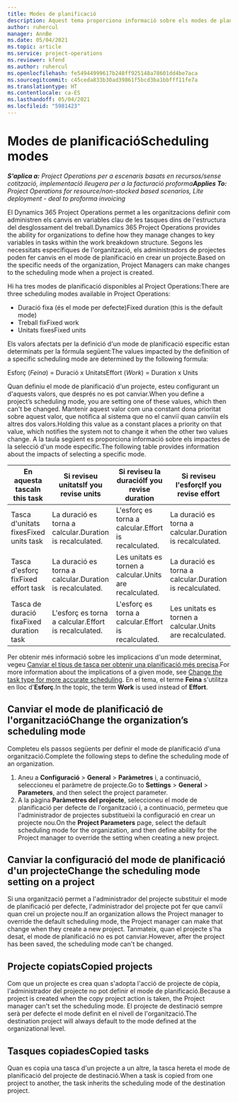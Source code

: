 ```yaml
---
title: Modes de planificació
description: Aquest tema proporciona informació sobre els modes de planificació.
author: ruhercul
manager: AnnBe
ms.date: 05/04/2021
ms.topic: article
ms.service: project-operations
ms.reviewer: kfend
ms.author: ruhercul
ms.openlocfilehash: fe54944999617b248ff925148a78601dd4be7aca
ms.sourcegitcommit: c45ceda833b30ad39861f5bcd3ba1bbfff11fe7a
ms.translationtype: HT
ms.contentlocale: ca-ES
ms.lasthandoff: 05/04/2021
ms.locfileid: "5981423"
---
```

# <a name="scheduling-modes"></a><span data-ttu-id="49ae8-103">Modes de planificació</span><span class="sxs-lookup"><span data-stu-id="49ae8-103">Scheduling modes</span></span>

<span data-ttu-id="49ae8-104">_**S'aplica a:** Project Operations per a escenaris basats en recursos/sense cotització, implementació lleugera per a la facturació proforma_</span><span class="sxs-lookup"><span data-stu-id="49ae8-104">_**Applies To:** Project Operations for resource/non-stocked based scenarios, Lite deployment - deal to proforma invoicing_</span></span>


<span data-ttu-id="49ae8-105">El Dynamics 365 Project Operations permet a les organitzacions definir com administren els canvis en variables clau de les tasques dins de l'estructura del desglossament del treball.</span><span class="sxs-lookup"><span data-stu-id="49ae8-105">Dynamics 365 Project Operations provides the ability for organizations to define how they manage changes to key variables in tasks within the work breakdown structure.</span></span> <span data-ttu-id="49ae8-106">Segons les necessitats específiques de l'organització, els administradors de projectes poden fer canvis en el mode de planificació en crear un projecte.</span><span class="sxs-lookup"><span data-stu-id="49ae8-106">Based on the specific needs of the organization, Project Managers can make changes to the scheduling mode when a project is created.</span></span>

<span data-ttu-id="49ae8-107">Hi ha tres modes de planificació disponibles al Project Operations:</span><span class="sxs-lookup"><span data-stu-id="49ae8-107">There are three scheduling modes available in Project Operations:</span></span>

  - <span data-ttu-id="49ae8-108">Duració fixa (és el mode per defecte)</span><span class="sxs-lookup"><span data-stu-id="49ae8-108">Fixed duration (this is the default mode)</span></span>
  - <span data-ttu-id="49ae8-109">Treball fix</span><span class="sxs-lookup"><span data-stu-id="49ae8-109">Fixed work</span></span>
  - <span data-ttu-id="49ae8-110">Unitats fixes</span><span class="sxs-lookup"><span data-stu-id="49ae8-110">Fixed units</span></span>

<span data-ttu-id="49ae8-111">Els valors afectats per la definició d'un mode de planificació específic estan determinats per la fórmula següent:</span><span class="sxs-lookup"><span data-stu-id="49ae8-111">The values impacted by the definition of a specific scheduling mode are determined by the following formula:</span></span>

  <span data-ttu-id="49ae8-112">Esforç (*Feina*) = Duració x Unitats</span><span class="sxs-lookup"><span data-stu-id="49ae8-112">Effort (*Work*) = Duration x Units</span></span>

<span data-ttu-id="49ae8-113">Quan definiu el mode de planificació d'un projecte, esteu configurant un d'aquests valors, que després no es pot canviar.</span><span class="sxs-lookup"><span data-stu-id="49ae8-113">When you define a project’s scheduling mode, you are setting one of these values, which then can't be changed.</span></span> <span data-ttu-id="49ae8-114">Mantenir aquest valor com una constant dona prioritat sobre aquest valor, que notifica al sistema que no el canviï quan canviïn els altres dos valors.</span><span class="sxs-lookup"><span data-stu-id="49ae8-114">Holding this value as a constant places a priority on that value, which notifies the system not to change it when the other two values change.</span></span> <span data-ttu-id="49ae8-115">A la taula següent es proporciona informació sobre els impactes de la selecció d'un mode específic.</span><span class="sxs-lookup"><span data-stu-id="49ae8-115">The following table provides information about the impacts of selecting a specific mode.</span></span>

| <span data-ttu-id="49ae8-116">**En aquesta tasca**</span><span class="sxs-lookup"><span data-stu-id="49ae8-116">**In this task**</span></span>             | <span data-ttu-id="49ae8-117">**Si reviseu unitats**</span><span class="sxs-lookup"><span data-stu-id="49ae8-117">**If you revise units**</span></span>   | <span data-ttu-id="49ae8-118">**Si reviseu la duració**</span><span class="sxs-lookup"><span data-stu-id="49ae8-118">**If you revise duration**</span></span> | <span data-ttu-id="49ae8-119">**Si reviseu l'esforç**</span><span class="sxs-lookup"><span data-stu-id="49ae8-119">**If you revise effort**</span></span>  |
|----------------------|---------------------------|----------------------------|---------------------------|
| <span data-ttu-id="49ae8-120">Tasca d'unitats fixes</span><span class="sxs-lookup"><span data-stu-id="49ae8-120">Fixed units task</span></span>     | <span data-ttu-id="49ae8-121">La duració es torna a calcular.</span><span class="sxs-lookup"><span data-stu-id="49ae8-121">Duration is recalculated.</span></span> | <span data-ttu-id="49ae8-122">L'esforç es torna a calcular.</span><span class="sxs-lookup"><span data-stu-id="49ae8-122">Effort is recalculated.</span></span>    | <span data-ttu-id="49ae8-123">La duració es torna a calcular.</span><span class="sxs-lookup"><span data-stu-id="49ae8-123">Duration is recalculated.</span></span> |
| <span data-ttu-id="49ae8-124">Tasca d'esforç fix</span><span class="sxs-lookup"><span data-stu-id="49ae8-124">Fixed effort task</span></span>    | <span data-ttu-id="49ae8-125">La duració es torna a calcular.</span><span class="sxs-lookup"><span data-stu-id="49ae8-125">Duration is recalculated.</span></span> | <span data-ttu-id="49ae8-126">Les unitats es tornen a calcular.</span><span class="sxs-lookup"><span data-stu-id="49ae8-126">Units are recalculated.</span></span>    | <span data-ttu-id="49ae8-127">La duració es torna a calcular.</span><span class="sxs-lookup"><span data-stu-id="49ae8-127">Duration is recalculated.</span></span> |
| <span data-ttu-id="49ae8-128">Tasca de duració fixa</span><span class="sxs-lookup"><span data-stu-id="49ae8-128">Fixed duration task</span></span>  | <span data-ttu-id="49ae8-129">L'esforç es torna a calcular.</span><span class="sxs-lookup"><span data-stu-id="49ae8-129">Effort is recalculated.</span></span>   | <span data-ttu-id="49ae8-130">L'esforç es torna a calcular.</span><span class="sxs-lookup"><span data-stu-id="49ae8-130">Effort is recalculated.</span></span>    | <span data-ttu-id="49ae8-131">Les unitats es tornen a calcular.</span><span class="sxs-lookup"><span data-stu-id="49ae8-131">Units are recalculated.</span></span>   |

<span data-ttu-id="49ae8-132">Per obtenir més informació sobre les implicacions d'un mode determinat, vegeu [Canviar el tipus de tasca per obtenir una planificació més precisa](https://support.microsoft.com/en-us/office/change-the-task-type-for-more-accurate-scheduling-b0b969ad-45bc-4e9e-8967-435587548a72).</span><span class="sxs-lookup"><span data-stu-id="49ae8-132">For more information about the implications of a given mode, see [Change the task type for more accurate scheduling](https://support.microsoft.com/en-us/office/change-the-task-type-for-more-accurate-scheduling-b0b969ad-45bc-4e9e-8967-435587548a72).</span></span> <span data-ttu-id="49ae8-133">En el tema, el terme **Feina** s'utilitza en lloc d'**Esforç**.</span><span class="sxs-lookup"><span data-stu-id="49ae8-133">In the topic, the term **Work** is used instead of **Effort**.</span></span>

## <a name="change-the-organizations-scheduling-mode"></a><span data-ttu-id="49ae8-134">Canviar el mode de planificació de l'organització</span><span class="sxs-lookup"><span data-stu-id="49ae8-134">Change the organization’s scheduling mode</span></span>

<span data-ttu-id="49ae8-135">Completeu els passos següents per definir el mode de planificació d'una organització.</span><span class="sxs-lookup"><span data-stu-id="49ae8-135">Complete the following steps to define the scheduling mode of an organization.</span></span>

1. <span data-ttu-id="49ae8-136">Aneu a **Configuració** \> **General** \> **Paràmetres** i, a continuació, seleccioneu el paràmetre de projecte.</span><span class="sxs-lookup"><span data-stu-id="49ae8-136">Go to **Settings** \> **General** \> **Parameters**, and then select the project parameter.</span></span> 
2. <span data-ttu-id="49ae8-137">A la pàgina **Paràmetres del projecte**, seleccioneu el mode de planificació per defecte de l'organització i, a continuació, permeteu que l'administrador de projectes substitueixi la configuració en crear un projecte nou.</span><span class="sxs-lookup"><span data-stu-id="49ae8-137">On the **Project Parameters** page, select the default scheduling mode for the organization, and then define ability for the Project manager to override the setting when creating a new project.</span></span>

## <a name="change-the-scheduling-mode-setting-on-a-project"></a><span data-ttu-id="49ae8-138">Canviar la configuració del mode de planificació d'un projecte</span><span class="sxs-lookup"><span data-stu-id="49ae8-138">Change the scheduling mode setting on a project</span></span>

<span data-ttu-id="49ae8-139">Si una organització permet a l'administrador del projecte substituir el mode de planificació per defecte, l'administrador del projecte pot fer que canviï quan creï un projecte nou.</span><span class="sxs-lookup"><span data-stu-id="49ae8-139">If an organization allows the Project manager to override the default scheduling mode, the Project manager can make that change when they create a new project.</span></span> <span data-ttu-id="49ae8-140">Tanmateix, quan el projecte s'ha desat, el mode de planificació no es pot canviar.</span><span class="sxs-lookup"><span data-stu-id="49ae8-140">However, after the project has been saved, the scheduling mode can't be changed.</span></span>

## <a name="copied-projects"></a><span data-ttu-id="49ae8-141">Projecte copiats</span><span class="sxs-lookup"><span data-stu-id="49ae8-141">Copied projects</span></span>

<span data-ttu-id="49ae8-142">Com que un projecte es crea quan s'adopta l'acció de projecte de còpia, l'administrador del projecte no pot definir el mode de planificació.</span><span class="sxs-lookup"><span data-stu-id="49ae8-142">Because a project is created when the copy project action is taken, the Project manager can't set the scheduling mode.</span></span> <span data-ttu-id="49ae8-143">El projecte de destinació sempre serà per defecte el mode definit en el nivell de l'organització.</span><span class="sxs-lookup"><span data-stu-id="49ae8-143">The destination project will always default to the mode defined at the organizational level.</span></span>

## <a name="copied-tasks"></a><span data-ttu-id="49ae8-144">Tasques copiades</span><span class="sxs-lookup"><span data-stu-id="49ae8-144">Copied tasks</span></span>

<span data-ttu-id="49ae8-145">Quan es copia una tasca d'un projecte a un altre, la tasca hereta el mode de planificació del projecte de destinació.</span><span class="sxs-lookup"><span data-stu-id="49ae8-145">When a task is copied from one project to another, the task inherits the scheduling mode of the destination project.</span></span>
